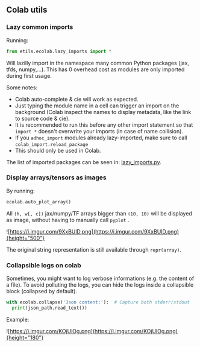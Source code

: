 ## Colab utils

### Lazy common imports

Running:

```python
from etils.ecolab.lazy_imports import *
```

Will lazilly import in the namespace many common Python packages (jax, tfds,
numpy,...). This has 0 overhead cost as modules are only imported during first
usage.

Some notes:

*   Colab auto-complete & cie will work as expected.
*   Just typing the module name in a cell can trigger an import on the
    background (Colab inspect the names to display metadata, like the link to
    source code & cie).
*   It is recommended to run this before any other import statement so that
    `import *` doesn't overwrite your imports (in case of name collision).
*   If you `adhoc_import` modules already lazy-imported, make sure to call
    `colab_import.reload_package`
*   This should only be used in Colab.

The list of imported packages can be seen in:
[lazy_imports.py](https://github.com/google/etils/blob/main/etils/ecolab/lazy_imports.py).


### Display arrays/tensors as images

By running:

```python
ecolab.auto_plot_array()
```

All `(h, w[, c])` jax/numpy/TF arrays bigger than `(10, 10)` will be displayed
as image, without having to manually call `pyplot` .

![https://i.imgur.com/9XxBUlD.png](https://i.imgur.com/9XxBUlD.png){height="500"}

The original string representation is still available through `repr(array)`.

### Collapsible logs on colab

Sometimes, you might want to log verbose informations (e.g. the content of a
file). To avoid polluting the logs, you can hide the logs inside a collapsible
block (collapsed by default).

```python
with ecolab.collapse('Json content:'):  # Capture both stderr/stdout
  print(json_path.read_text())
```

Example:

![https://i.imgur.com/KOjUlOg.png](https://i.imgur.com/KOjUlOg.png){height="180"}
